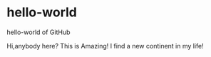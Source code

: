# hello-world
hello-world of GitHub

Hi,anybody here? This is Amazing! I find a new continent in my life!
